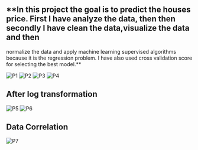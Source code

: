 ## **In this project the goal is to predict the houses price. First I have analyze the data, then then secondly I have clean the data,visualize the data and then 
normalize the data and apply machine learning supervised algorithms because it is the regression problem. I have also used cross validation score for selecting the 
best model.**

![P1](https://user-images.githubusercontent.com/90540916/157315302-541b3d97-63b4-47d3-b4fc-9ca81ea6132a.PNG)
![P2](https://user-images.githubusercontent.com/90540916/157315308-25507bd5-7432-4198-b58e-35610fcb04c3.PNG)
![P3](https://user-images.githubusercontent.com/90540916/157315309-d76ae70a-57a1-4e87-ab23-40d303ca3229.PNG)
![P4](https://user-images.githubusercontent.com/90540916/157315311-fc5ade8e-e18f-43e2-b849-7cdab5e84aa4.PNG)

## **After log transformation**
![P5](https://user-images.githubusercontent.com/90540916/157315313-a5ffa0c2-bb8a-4556-8515-b022fcb6c46f.PNG)
![P6](https://user-images.githubusercontent.com/90540916/157315316-05c76bce-18e3-44b0-a5a2-30081b2c0751.PNG)

## **Data Correlation**
![P7](https://user-images.githubusercontent.com/90540916/157315319-4325397a-ef21-4fb6-a1a3-7023cd7c207f.PNG)
